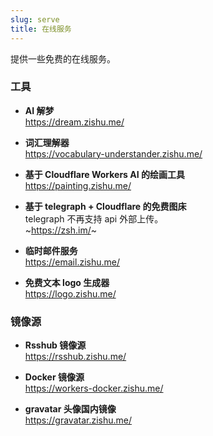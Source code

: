 ```yaml
---
slug: serve
title: 在线服务
---
```


提供一些免费的在线服务。

### 工具

- **AI 解梦**  
https://dream.zishu.me/

- **词汇理解器**  
https://vocabulary-understander.zishu.me/

- **基于 Cloudflare Workers AI 的绘画工具**  
https://painting.zishu.me/

- **基于 telegraph + Cloudflare 的免费图床**  
telegraph 不再支持 api 外部上传。  
~https://zsh.im/~

- **临时邮件服务**  
https://email.zishu.me/

- **免费文本 logo 生成器**  
https://logo.zishu.me/


### 镜像源

- **Rsshub 镜像源**  
https://rsshub.zishu.me/

- **Docker 镜像源**  
https://workers-docker.zishu.me/

- **gravatar 头像国内镜像**   
https://gravatar.zishu.me/

